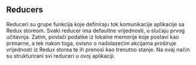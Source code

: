 ## Reducers
Reduceri su grupe funkcija koje definiraju tok komunikacije aplikacije sa Redux storeom.
Svaki reducer ima defaultne vrijednosti, u slučaju prvog učitavnja. Zatim, povlači podatke iz lokalne memorije koje postavi kao primarne, a tek nakon toga, ovisno o nadolazećim akcijama proširuje vrijednosti iz Redux storea te ih prenosi kao trenutno stanje. Na ovaj način su strukturirani svi reduceri u ovoj aplikaciji.